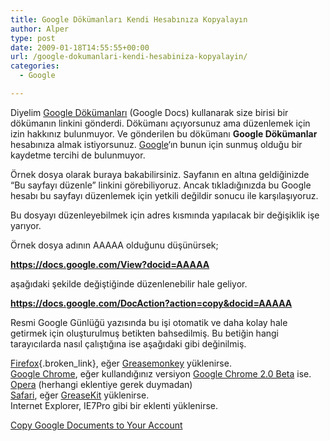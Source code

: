 ```yaml
---
title: Google Dökümanları Kendi Hesabınıza Kopyalayın
author: Alper
type: post
date: 2009-01-18T14:55:55+00:00
url: /google-dokumanlari-kendi-hesabiniza-kopyalayin/
categories:
  - Google

---
```

Diyelim [Google Dökümanları][1] (Google Docs) kullanarak size birisi bir dökümanın linkini gönderdi. Dökümanı açıyorsunuz ama düzenlemek için izin hakkınız bulunmuyor. Ve gönderilen bu dökümanı **Google Dökümanlar** hesabınıza almak istiyorsunuz. [Google][2]&#8216;ın bunun için sunmuş olduğu bir kaydetme tercihi de bulunmuyor. 

Örnek dosya olarak buraya bakabilirsiniz. Sayfanın en altına geldiğinizde &#8220;Bu sayfayı düzenle&#8221; linkini görebiliyoruz. Ancak tıkladığınızda bu Google hesabı bu sayfayı düzenlemek için yetkili değildir sonucu ile karşılaşıyoruz. <!--more-->

Bu dosyayı düzenleyebilmek için adres kısmında yapılacak bir değişiklik işe yarıyor. 

Örnek dosya adının AAAAA olduğunu düşünürsek;

**https://docs.google.com/View?docid=AAAAA**

aşağıdaki şekilde değiştiğinde düzenlenebilir hale geliyor.

**https://docs.google.com/DocAction?action=copy&docid=AAAAA**

Resmi Google Günlüğü yazısında bu işi otomatik ve daha kolay hale getirmek için oluşturulmuş betikten bahsedilmiş. Bu betiğin hangi tarayıcılarda nasıl çalıştığına ise aşağıdaki gibi değinilmiş. 

[Firefox][3]{.broken_link}, eğer [Greasemonkey][4] yüklenirse.  
[Google Chrome][5], eğer kullandığınız versiyon [Google Chrome 2.0 Beta][6] ise.  
[Opera][7] (herhangi eklentiye gerek duymadan)  
[Safari][8], eğer [GreaseKit][9] yüklenirse.  
Internet Explorer, IE7Pro gibi bir eklenti yüklenirse.

[Copy Google Documents to Your Account][10]

 [1]: https://docs.google.com/
 [2]: https://www.google.com.tr
 [3]: https://www.mozilla-europe.org/tr/firefox/
 [4]: https://www.greasespot.net/
 [5]: https://www.google.com/chrome
 [6]: https://www.murekkep.org/google-chrome-20-beta-759
 [7]: https://www.opera.com/
 [8]: https://www.apple.com/safari/
 [9]: https://8-p.info/greasekit/
 [10]: https://googlesystem.blogspot.com/2009/01/copy-google-documents-to-your-account.html